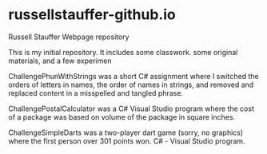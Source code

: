 # russellstauffer-github.io
Russell Stauffer Webpage repository

This is my initial repository. It includes some classwork. some original materials, and a few experimen

ChallengePhunWithStrings was a short C# assignment where I switched the orders of letters in names, the order of names in strings, and removed and replaced content in a misspelled and tangled phrase.

ChallengePostalCalculator was a C# Visual Studio program where the cost of a package was based on volume of the package in square inches.

ChallengeSimpleDarts was a two-player dart game (sorry, no graphics) where the first person over 301 points won. C# - Visual Studio program.



